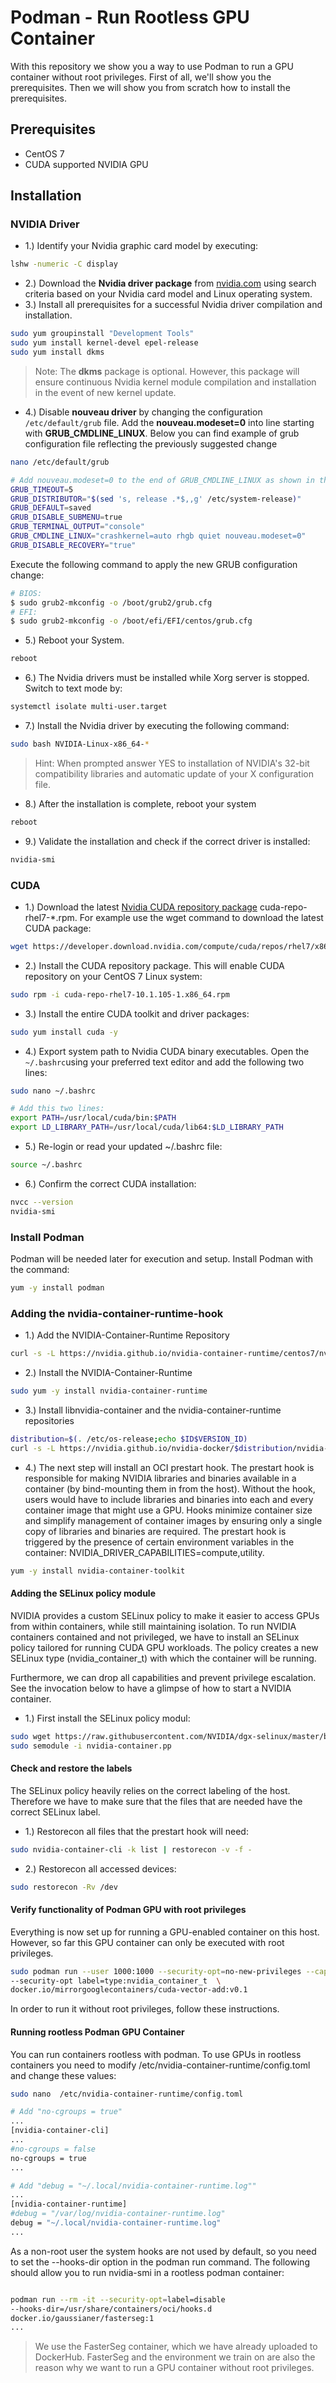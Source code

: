 # Podman - Run Rootless GPU Container

With this repository we show you a way to use Podman to run a GPU container without root privileges.
First of all, we'll show you the prerequisites. Then we will show you from scratch how to install the prerequisites. 

## Prerequisites
- CentOS 7
- CUDA supported NVIDIA GPU

## Installation

### NVIDIA Driver 
* 1.) Identify your Nvidia graphic card model by executing: 
```bash
lshw -numeric -C display
```
* 2.) Download the **Nvidia driver package** from [nvidia.com](https://www.nvidia.com/Download/index.aspx) using search criteria based on your Nvidia card model and Linux operating system. 
* 3.) Install all prerequisites for a successful Nvidia driver compilation and installation. 
```bash
sudo yum groupinstall "Development Tools"
sudo yum install kernel-devel epel-release
sudo yum install dkms
```
> Note: The **dkms** package is optional. However, this package will ensure continuous Nvidia kernel module compilation and installation in the event of new kernel update.
* 4.) Disable **nouveau driver** by changing the configuration `/etc/default/grub` file. Add the **nouveau.modeset=0** into line starting with **GRUB_CMDLINE_LINUX**. Below you can find example of grub configuration file reflecting the previously suggested change
```bash
nano /etc/default/grub

# Add nouveau.modeset=0 to the end of GRUB_CMDLINE_LINUX as shown in the example below
GRUB_TIMEOUT=5                                                                                                                                      
GRUB_DISTRIBUTOR="$(sed 's, release .*$,,g' /etc/system-release)"                                                                                   
GRUB_DEFAULT=saved                                                                                                                                  
GRUB_DISABLE_SUBMENU=true                                                                                                                           
GRUB_TERMINAL_OUTPUT="console"                                                                                                                      
GRUB_CMDLINE_LINUX="crashkernel=auto rhgb quiet nouveau.modeset=0"                                                                                  
GRUB_DISABLE_RECOVERY="true"
```
Execute the following command to apply the new GRUB configuration change:
```bash
# BIOS:
$ sudo grub2-mkconfig -o /boot/grub2/grub.cfg
# EFI:
$ sudo grub2-mkconfig -o /boot/efi/EFI/centos/grub.cfg
```
* 5.) Reboot your  System.
```bash
reboot
```
* 6.) The Nvidia drivers must be installed while Xorg server is stopped. Switch to text mode by: 
```bash
systemctl isolate multi-user.target
```
* 7.) Install the Nvidia driver by executing the following command:
```bash
sudo bash NVIDIA-Linux-x86_64-*
```
> Hint: When prompted answer YES to installation of NVIDIA's 32-bit compatibility libraries and automatic update of your X configuration file.

* 8.) After the installation is complete, reboot your system
```bash
reboot
```

* 9.) Validate the installation and check if the correct driver is installed:
```bash
nvidia-smi
```

### CUDA
* 1.) Download the latest [Nvidia CUDA repository package](https://developer.download.nvidia.com/compute/cuda/repos/rhel7/x86_64/) cuda-repo-rhel7-*.rpm. For example use the wget command to download the latest CUDA package: 
```bash
wget https://developer.download.nvidia.com/compute/cuda/repos/rhel7/x86_64/cuda-repo-rhel7-10.1.105-1.x86_64.rpm
```

* 2.) Install the CUDA repository package. This will enable CUDA repository on your CentOS 7 Linux system: 
```bash
sudo rpm -i cuda-repo-rhel7-10.1.105-1.x86_64.rpm 
```
* 3.) Install the entire CUDA toolkit and driver packages: 
```bash
sudo yum install cuda -y
```
* 4.) Export system path to Nvidia CUDA binary executables. Open the `~/.bashrc`using your preferred text editor and add the following two lines: 
```bash
sudo nano ~/.bashrc

# Add this two lines:
export PATH=/usr/local/cuda/bin:$PATH
export LD_LIBRARY_PATH=/usr/local/cuda/lib64:$LD_LIBRARY_PATH
```

* 5.) Re-login or read your updated ~/.bashrc file:
```bash
source ~/.bashrc
```

* 6.) Confirm the correct CUDA installation: 
```bash
nvcc --version
nvidia-smi
```
### Install Podman
Podman will be needed later for execution and setup. Install Podman with the command:
```bash
yum -y install podman
```
### Adding the nvidia-container-runtime-hook
* 1.) Add the NVIDIA-Container-Runtime Repository
```bash
curl -s -L https://nvidia.github.io/nvidia-container-runtime/centos7/nvidia-container-runtime.repo | sudo tee /etc/yum.repos.d/nvidia-container-runtime.repo
```
* 2.) Install the NVIDIA-Container-Runtime
```bash
sudo yum -y install nvidia-container-runtime
```
* 3.)  Install libnvidia-container and the nvidia-container-runtime repositories
```bash
distribution=$(. /etc/os-release;echo $ID$VERSION_ID)
curl -s -L https://nvidia.github.io/nvidia-docker/$distribution/nvidia-docker.repo | tee /etc/yum.repos.d/nvidia-docker.repo
```
* 4.) The next step will install an OCI prestart hook. The prestart hook is responsible for making NVIDIA libraries and binaries available in a container (by bind-mounting them in from the host). Without the hook, users would have to include libraries and binaries into each and every container image that might use a GPU. Hooks minimize container size and simplify management of container images by ensuring only a single copy of libraries and binaries are required. The prestart hook is triggered by the presence of certain environment variables in the container: NVIDIA_DRIVER_CAPABILITIES=compute,utility.
```bash
yum -y install nvidia-container-toolkit
```
#### Adding the SELinux policy module
NVIDIA provides a custom SELinux policy to make it easier to access GPUs from within containers, while still maintaining isolation. To run NVIDIA containers contained and not privileged, we have to install an SELinux policy tailored for running CUDA GPU workloads. The policy creates a new SELinux type (nvidia_container_t) with which the container will be running.

Furthermore, we can drop all capabilities and prevent privilege escalation. See the invocation below to have a glimpse of how to start a NVIDIA container.

* 1.) First install the SELinux policy modul:
```bash
sudo wget https://raw.githubusercontent.com/NVIDIA/dgx-selinux/master/bin/RHEL7/nvidia-container.pp
sudo semodule -i nvidia-container.pp
```
#### Check and restore the labels
The SELinux policy heavily relies on the correct labeling of the host. Therefore we have to make sure that the files that are needed have the correct SELinux label.
* 1.) Restorecon all files that the prestart hook will need:
```bash
sudo nvidia-container-cli -k list | restorecon -v -f -
```
* 2.) Restorecon all accessed devices:
```bash
sudo restorecon -Rv /dev
```
#### Verify functionality of Podman GPU with root privileges
Everything is now set up for running a GPU-enabled container on this host. However, so far this GPU container can only be executed with root privileges.
```bash
sudo podman run --user 1000:1000 --security-opt=no-new-privileges --cap-drop=ALL \
--security-opt label=type:nvidia_container_t  \
docker.io/mirrorgooglecontainers/cuda-vector-add:v0.1
```
In order to run it without root privileges, follow these instructions.

#### Running rootless Podman GPU Container
You can run containers rootless with podman. To use GPUs in rootless containers you need to modify /etc/nvidia-container-runtime/config.toml and change these values:
```bash
sudo nano  /etc/nvidia-container-runtime/config.toml

# Add "no-cgroups = true"
...
[nvidia-container-cli]
...
#no-cgroups = false
no-cgroups = true
...

# Add "debug = "~/.local/nvidia-container-runtime.log""
...
[nvidia-container-runtime]
#debug = "/var/log/nvidia-container-runtime.log"
debug = "~/.local/nvidia-container-runtime.log"
...
```
As a non-root user the system hooks are not used by default, so you need to set the --hooks-dir option in the podman run command. The following should allow you to run nvidia-smi in a rootless podman container:
```bash

podman run --rm -it --security-opt=label=disable
--hooks-dir=/usr/share/containers/oci/hooks.d
docker.io/gaussianer/fasterseg:1
...
```
> We use the FasterSeg container, which we have already uploaded to DockerHub. FasterSeg and the environment we train on are also the reason why we want to run a GPU container without root privileges. 
